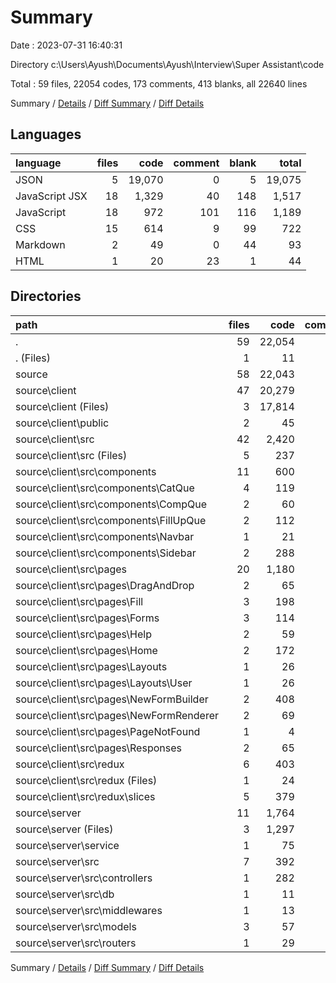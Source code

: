 # Summary

Date : 2023-07-31 16:40:31

Directory c:\\Users\\Ayush\\Documents\\Ayush\\Interview\\Super Assistant\\code

Total : 59 files,  22054 codes, 173 comments, 413 blanks, all 22640 lines

Summary / [Details](details.md) / [Diff Summary](diff.md) / [Diff Details](diff-details.md)

## Languages
| language | files | code | comment | blank | total |
| :--- | ---: | ---: | ---: | ---: | ---: |
| JSON | 5 | 19,070 | 0 | 5 | 19,075 |
| JavaScript JSX | 18 | 1,329 | 40 | 148 | 1,517 |
| JavaScript | 18 | 972 | 101 | 116 | 1,189 |
| CSS | 15 | 614 | 9 | 99 | 722 |
| Markdown | 2 | 49 | 0 | 44 | 93 |
| HTML | 1 | 20 | 23 | 1 | 44 |

## Directories
| path | files | code | comment | blank | total |
| :--- | ---: | ---: | ---: | ---: | ---: |
| . | 59 | 22,054 | 173 | 413 | 22,640 |
| . (Files) | 1 | 11 | 0 | 11 | 22 |
| source | 58 | 22,043 | 173 | 402 | 22,618 |
| source\\client | 47 | 20,279 | 118 | 322 | 20,719 |
| source\\client (Files) | 3 | 17,814 | 0 | 35 | 17,849 |
| source\\client\\public | 2 | 45 | 23 | 2 | 70 |
| source\\client\\src | 42 | 2,420 | 95 | 285 | 2,800 |
| source\\client\\src (Files) | 5 | 237 | 8 | 32 | 277 |
| source\\client\\src\\components | 11 | 600 | 3 | 75 | 678 |
| source\\client\\src\\components\\CatQue | 4 | 119 | 0 | 20 | 139 |
| source\\client\\src\\components\\CompQue | 2 | 60 | 0 | 8 | 68 |
| source\\client\\src\\components\\FillUpQue | 2 | 112 | 0 | 16 | 128 |
| source\\client\\src\\components\\Navbar | 1 | 21 | 0 | 3 | 24 |
| source\\client\\src\\components\\Sidebar | 2 | 288 | 3 | 28 | 319 |
| source\\client\\src\\pages | 20 | 1,180 | 39 | 152 | 1,371 |
| source\\client\\src\\pages\\DragAndDrop | 2 | 65 | 0 | 12 | 77 |
| source\\client\\src\\pages\\Fill | 3 | 198 | 30 | 26 | 254 |
| source\\client\\src\\pages\\Forms | 3 | 114 | 0 | 25 | 139 |
| source\\client\\src\\pages\\Help | 2 | 59 | 0 | 8 | 67 |
| source\\client\\src\\pages\\Home | 2 | 172 | 3 | 18 | 193 |
| source\\client\\src\\pages\\Layouts | 1 | 26 | 0 | 3 | 29 |
| source\\client\\src\\pages\\Layouts\\User | 1 | 26 | 0 | 3 | 29 |
| source\\client\\src\\pages\\NewFormBuilder | 2 | 408 | 0 | 37 | 445 |
| source\\client\\src\\pages\\NewFormRenderer | 2 | 69 | 0 | 10 | 79 |
| source\\client\\src\\pages\\PageNotFound | 1 | 4 | 0 | 2 | 6 |
| source\\client\\src\\pages\\Responses | 2 | 65 | 6 | 11 | 82 |
| source\\client\\src\\redux | 6 | 403 | 45 | 26 | 474 |
| source\\client\\src\\redux (Files) | 1 | 24 | 0 | 4 | 28 |
| source\\client\\src\\redux\\slices | 5 | 379 | 45 | 22 | 446 |
| source\\server | 11 | 1,764 | 55 | 80 | 1,899 |
| source\\server (Files) | 3 | 1,297 | 5 | 9 | 1,311 |
| source\\server\\service | 1 | 75 | 3 | 14 | 92 |
| source\\server\\src | 7 | 392 | 47 | 57 | 496 |
| source\\server\\src\\controllers | 1 | 282 | 3 | 28 | 313 |
| source\\server\\src\\db | 1 | 11 | 0 | 3 | 14 |
| source\\server\\src\\middlewares | 1 | 13 | 0 | 3 | 16 |
| source\\server\\src\\models | 3 | 57 | 44 | 17 | 118 |
| source\\server\\src\\routers | 1 | 29 | 0 | 6 | 35 |

Summary / [Details](details.md) / [Diff Summary](diff.md) / [Diff Details](diff-details.md)